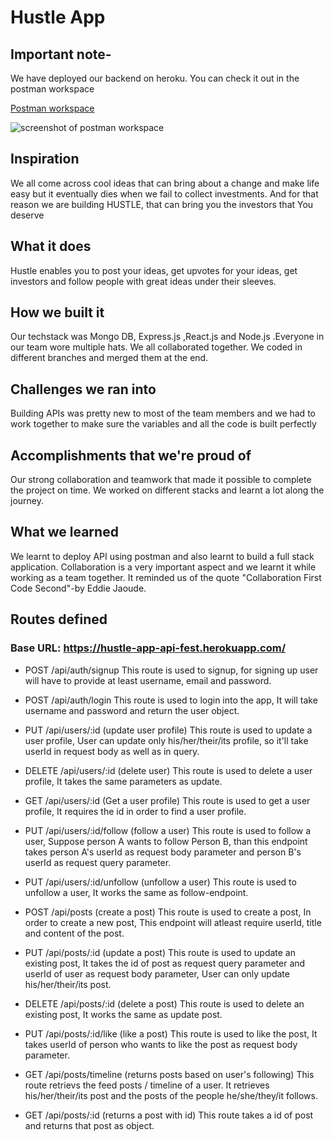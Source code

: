 # Hustle App

## Important note-

We have deployed our backend on heroku. You can check it out in the postman workspace

[Postman workspace](https://www.postman.com/bold-eclipse-682454/workspace/hustle-api)

![screenshot of postman workspace](https://user-images.githubusercontent.com/61219881/151659764-0f848752-a818-4e29-8dd5-d6473cd824f7.png)

## Inspiration

We all come across cool ideas that can bring about a change and make life easy but it eventually dies when we fail to collect investments. And for that reason we are building HUSTLE, that can bring you the investors that You deserve 

## What it does

Hustle enables you to post your ideas, get upvotes for your ideas, get investors and follow people with great ideas under their sleeves. 

## How we built it

Our techstack was Mongo DB, Express.js ,React.js and Node.js .Everyone in our team wore multiple hats. We all collaborated together. We coded in different branches and merged them at the end.

## Challenges we ran into

Building APIs was pretty new to most of the team members and we had to work together to make sure the variables and all the code is built perfectly

## Accomplishments that we're proud of

Our strong collaboration and teamwork that made it possible to complete the project on time. We worked on different stacks and learnt a lot along the journey.

## What we learned

We learnt to deploy API using postman and also learnt to build a full stack application. Collaboration is a very important aspect and we learnt it while working as a team together. It reminded us of the quote "Collaboration First Code Second"-by Eddie Jaoude.

## Routes defined


### Base URL: https://hustle-app-api-fest.herokuapp.com/

- POST /api/auth/signup 
This route is used to signup, for signing up user will have to provide at least username, email and password.

- POST /api/auth/login
This route is used to login into the app, It will take username and password and return the user object.

- PUT /api/users/:id (update user profile)
This route is used to update a user profile, User can update only his/her/their/its profile, so it'll take userId in request body as well as in query.

- DELETE /api/users/:id (delete user)
This route is used to delete a user profile, It takes the same parameters as update.

- GET /api/users/:id (Get a user profile)
This route is used to get a user profile, It requires the id in order to find a user profile.

- PUT /api/users/:id/follow (follow a user)
This route is used to follow a user, Suppose person A wants to follow Person B, than this endpoint takes person A's userId as request body parameter and person B's userId as request query parameter.

- PUT /api/users/:id/unfollow (unfollow a user)
This route is used to unfollow a user, It works the same as follow-endpoint.

- POST /api/posts (create a post)
This route is used to create a post, In order to create a new post, This endpoint will atleast require  userId, title and content of the post.

- PUT /api/posts/:id (update a post)
This route is used to update an existing post, It takes the id of post as request query parameter and userId of user as request body parameter, User can only update his/her/their/its post.

- DELETE /api/posts/:id (delete a post)
This route is used to delete an existing post, It works the same as update post.

- PUT /api/posts/:id/like (like a post)
This route is used to like the post, It takes userId of person who wants to like the post as request body parameter.

- GET /api/posts/timeline (returns posts based on user's following)
This route retrievs the feed posts / timeline of a user. It retrieves his/her/their/its post and the posts of the people he/she/they/it follows.

- GET /api/posts/:id (returns a post with id)
This route takes a id of post and returns that post as object.
